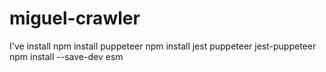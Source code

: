 # miguel-crawler

I've install
npm install puppeteer
npm install jest puppeteer jest-puppeteer
npm install --save-dev esm
